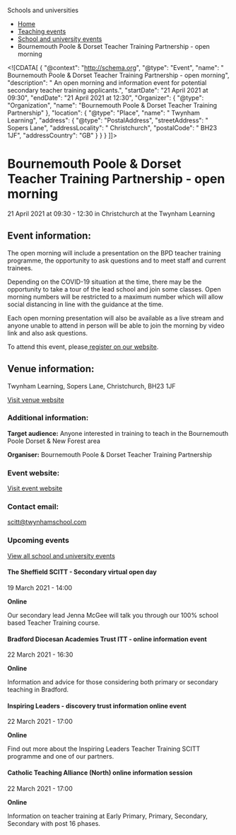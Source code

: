Schools and universities

*   [Home](/)
*   [Teaching events](/teaching-events)
*   [School and university events](/teaching-events/training-provider-events)
*   Bournemouth Poole & Dorset Teacher Training Partnership - open morning

<!\[CDATA\[ { "@context": "http://schema.org", "@type": "Event", "name": " Bournemouth Poole &amp; Dorset Teacher Training Partnership - open morning", "description": " An open morning and information event for potential secondary teacher training applicants.", "startDate": "21 April 2021 at 09:30", "endDate": "21 April 2021 at 12:30", "Organizer": { "@type": "Organization", "name": "Bournemouth Poole &amp; Dorset Teacher Training Partnership" }, "location": { "@type": "Place", "name": " Twynham Learning", "address": { "@type": "PostalAddress", "streetAddress": " Sopers Lane", "addressLocality": " Christchurch", "postalCode": " BH23 1JF", "addressCountry": "GB" } } } \]\]>

Bournemouth Poole & Dorset Teacher Training Partnership - open morning
======================================================================

21 April 2021 at 09:30 - 12:30 in Christchurch at the Twynham Learning

Event information:
------------------

The open morning will include a presentation on the BPD teacher training programme, the opportunity to ask questions and to meet staff and current trainees. 

Depending on the COVID-19 situation at the time, there may be the opportunity to take a tour of the lead school and join some classes. Open morning numbers will be restricted to a maximum number which will allow social distancing in line with the guidance at the time. 

Each open morning presentation will also be available as a live stream and anyone unable to attend in person will be able to join the morning by video link and also ask questions.

To attend this event, please[ register on our website](https://www.surveymonkey.co.uk/r/GW855WJ).

Venue information:
------------------

Twynham Learning, Sopers Lane, Christchurch, BH23 1JF

[Visit venue website](https://www.tworiversinstitute.com/6/contact-us "Twynham Learning")

### Additional information:

**Target audience:** Anyone interested in training to teach in the Bournemouth Poole Dorset & New Forest area

**Organiser:** Bournemouth Poole & Dorset Teacher Training Partnership

### Event website:

[Visit event website](https://www.surveymonkey.co.uk/r/GW855WJ)

### Contact email:

[scitt@twynhamschool.com](mailto:scitt@twynhamschool.com)

### Upcoming events

[View all school and university events](/teaching-events/training-provider-events)

[](/teaching-events/training-provider-events/210319-the-sheffield-scitt-secondary-virtual-open-day)

#### The Sheffield SCITT - Secondary virtual open day

19 March 2021 - 14:00

**Online**

Our secondary lead Jenna McGee will talk you through our 100% school based Teacher Training course.

[](/teaching-events/training-provider-events/210322-bradford-diocesan-academies-trust-itt-online-information-event)

#### Bradford Diocesan Academies Trust ITT - online information event

22 March 2021 - 16:30

**Online**

Information and advice for those considering both primary or secondary teaching in Bradford.

[](/teaching-events/training-provider-events/210322-inspiring-leaders-discovery-trust-information-online-event)

#### Inspiring Leaders - discovery trust information online event

22 March 2021 - 17:00

**Online**

Find out more about the Inspiring Leaders Teacher Training SCITT programme and one of our partners.

[](/teaching-events/training-provider-events/210322-catholic-teaching-alliance-north-online-information-session)

#### Catholic Teaching Alliance (North) online information session

22 March 2021 - 17:00

**Online**

Information on teacher training at Early Primary, Primary, Secondary, Secondary with post 16 phases.